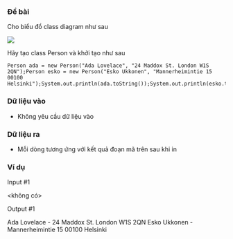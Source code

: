 ### Đề bài

Cho biểu đồ class diagram như sau

![](https://i.imgur.com/5e76JFi.png)

Hãy tạo class Person và khởi tạo như sau

```
Person ada = new Person("Ada Lovelace", "24 Maddox St. London W1S 2QN");Person esko = new Person("Esko Ukkonen", "Mannerheimintie 15 00100 Helsinki");System.out.println(ada.toString());System.out.println(esko.toString());
```

### Dữ liệu vào

- Không yêu cầu dữ liệu vào

### Dữ liệu ra

- Mỗi dòng tương ứng với kết quả đoạn mã trên sau khi in

### Ví dụ

Input #1 

<không có>

Output #1 

Ada Lovelace - 24 Maddox St. London W1S 2QN
Esko Ukkonen - Mannerheimintie 15 00100 Helsinki